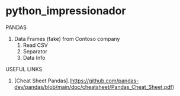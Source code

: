 # python_impressionador
PANDAS
1. Data Frames (fake) from Contoso company
   1. Read CSV
   2. Separator
   3. Data Info

USEFUL LINKS
1. [Cheat Sheet Pandas].(https://github.com/pandas-dev/pandas/blob/main/doc/cheatsheet/Pandas_Cheat_Sheet.pdf)